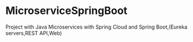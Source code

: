 # MicroserviceSpringBoot
Project with Java Microservices with Spring Cloud and Spring Boot,(Eureka servers,REST API,Web)
